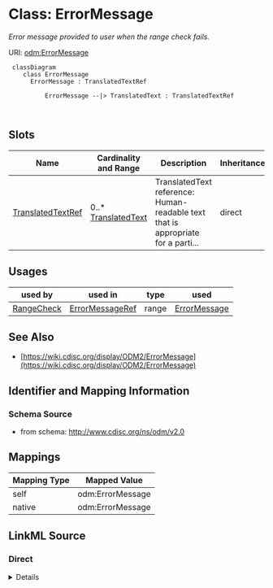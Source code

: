 # Class: ErrorMessage


_Error message provided to user when the range check fails._





URI: [odm:ErrorMessage](http://www.cdisc.org/ns/odm/v2.0/ErrorMessage)



```mermaid
 classDiagram
    class ErrorMessage
      ErrorMessage : TranslatedTextRef
        
          ErrorMessage --|> TranslatedText : TranslatedTextRef
        
      
```




<!-- no inheritance hierarchy -->


## Slots

| Name | Cardinality and Range | Description | Inheritance |
| ---  | --- | --- | --- |
| [TranslatedTextRef](TranslatedTextRef.md) | 0..* <br/> [TranslatedText](TranslatedText.md) | TranslatedText reference: Human-readable text that is appropriate for a parti... | direct |





## Usages

| used by | used in | type | used |
| ---  | --- | --- | --- |
| [RangeCheck](RangeCheck.md) | [ErrorMessageRef](ErrorMessageRef.md) | range | [ErrorMessage](ErrorMessage.md) |






## See Also

* [https://wiki.cdisc.org/display/ODM2/ErrorMessage](https://wiki.cdisc.org/display/ODM2/ErrorMessage)

## Identifier and Mapping Information







### Schema Source


* from schema: http://www.cdisc.org/ns/odm/v2.0





## Mappings

| Mapping Type | Mapped Value |
| ---  | ---  |
| self | odm:ErrorMessage |
| native | odm:ErrorMessage |





## LinkML Source

<!-- TODO: investigate https://stackoverflow.com/questions/37606292/how-to-create-tabbed-code-blocks-in-mkdocs-or-sphinx -->

### Direct

<details>
```yaml
name: ErrorMessage
description: Error message provided to user when the range check fails.
from_schema: http://www.cdisc.org/ns/odm/v2.0
see_also:
- https://wiki.cdisc.org/display/ODM2/ErrorMessage
slots:
- TranslatedTextRef
slot_usage:
  TranslatedTextRef:
    name: TranslatedTextRef
    multivalued: true
    domain_of:
    - Description
    - Question
    - Definition
    - Prompt
    - CRFCompletionInstructions
    - ImplementationNotes
    - CDISCNotes
    - ErrorMessage
    - Decode
    - Comment
    range: TranslatedText
    inlined: true
    inlined_as_list: true
class_uri: odm:ErrorMessage

```
</details>

### Induced

<details>
```yaml
name: ErrorMessage
description: Error message provided to user when the range check fails.
from_schema: http://www.cdisc.org/ns/odm/v2.0
see_also:
- https://wiki.cdisc.org/display/ODM2/ErrorMessage
slot_usage:
  TranslatedTextRef:
    name: TranslatedTextRef
    multivalued: true
    domain_of:
    - Description
    - Question
    - Definition
    - Prompt
    - CRFCompletionInstructions
    - ImplementationNotes
    - CDISCNotes
    - ErrorMessage
    - Decode
    - Comment
    range: TranslatedText
    inlined: true
    inlined_as_list: true
attributes:
  TranslatedTextRef:
    name: TranslatedTextRef
    description: 'TranslatedText reference: Human-readable text that is appropriate
      for a particular language. TranslatedText elements typically occur in a series,
      presenting a set of alternative textual renditions for different languages and
      types.'
    from_schema: http://www.cdisc.org/ns/odm/v2.0
    rank: 1000
    multivalued: true
    identifier: false
    alias: TranslatedTextRef
    owner: ErrorMessage
    domain_of:
    - Description
    - Question
    - Definition
    - Prompt
    - CRFCompletionInstructions
    - ImplementationNotes
    - CDISCNotes
    - ErrorMessage
    - Decode
    - Comment
    range: TranslatedText
    inlined: true
    inlined_as_list: true
class_uri: odm:ErrorMessage

```
</details>